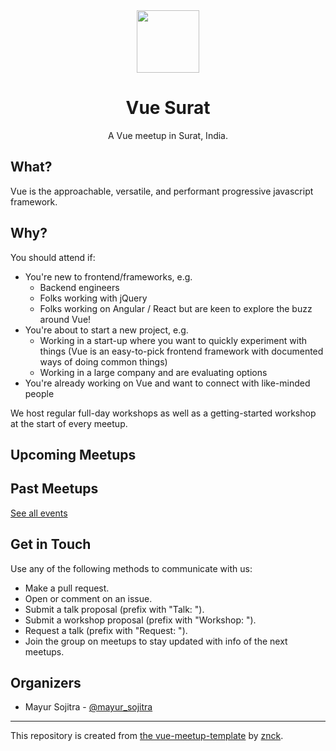 <div align="center" style="text-align: center">
  <img src="https://stv.vue.community/logo.png" width="100" />
  <h1>Vue Surat</h1>
  <p>A Vue meetup in Surat, India.</p>
</div>

## What?

Vue is the approachable, versatile, and performant progressive javascript framework.

## Why?

You should attend if:

- You're new to frontend/frameworks, e.g.
  - Backend engineers
  - Folks working with jQuery
  - Folks working on Angular / React but are keen to explore the buzz around Vue!
- You're about to start a new project, e.g.
  - Working in a start-up where you want to quickly experiment with things (Vue is an easy-to-pick frontend framework with documented ways of doing common things)
  - Working in a large company and are evaluating options
- You're already working on Vue and want to connect with like-minded people

We host regular full-day workshops as well as a getting-started workshop at the start of every meetup.

## Upcoming Meetups

<UpcomingEvents />

## Past Meetups

<PastEvents :limit="5" />

[See all events](/events)

## Get in Touch

Use any of the following methods to communicate with us:

- Make a pull request.
- Open or comment on an issue.
- Submit a talk proposal (prefix with "Talk: ").
- Submit a workshop proposal (prefix with "Workshop: ").
- Request a talk (prefix with "Request: ").
- Join the group on meetups to stay updated with info of the next meetups.

## Organizers

- Mayur Sojitra - [@mayur_sojitra](https://twitter.com/mayur_sojitra)

-------------
This repository is created from [the vue-meetup-template](https://github.com/VueJS-IN/vue-meetup-template) by [znck](https://github.com/znck).
